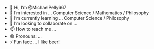- 👋 Hi, I’m @MichaelPelly667
- 👀 I’m interested in ... Computer Science / Mathematics / Philosophy
- 🌱 I’m currently learning ... Computer Science / Philosophy
- 💞️ I’m looking to collaborate on ...
- 📫 How to reach me ...
- 😄 Pronouns: ...
- ⚡ Fun fact: ... I like beer!

<!---
MichaelPelly667/MichaelPelly667 is a ✨ special ✨ repository because its `README.md` (this file) appears on your GitHub profile.
You can click the Preview link to take a look at your changes.
--->
